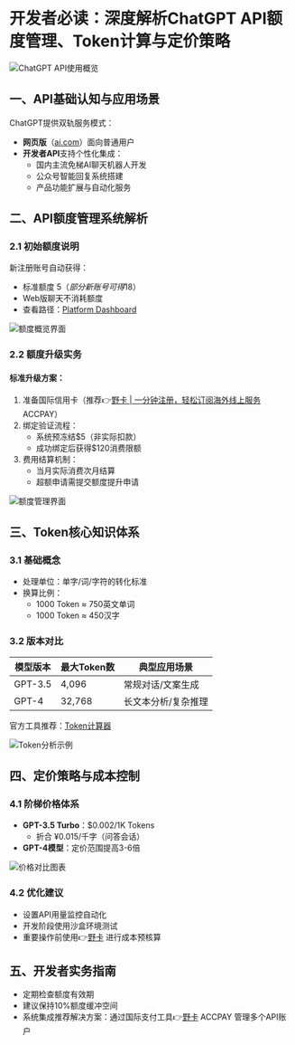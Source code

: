 # 开发者必读：深度解析ChatGPT API额度管理、Token计算与定价策略

![ChatGPT API使用概览](https://bbtdd.com/wp-content/uploads/img/85995060902546.webp)

## 一、API基础认知与应用场景
ChatGPT提供双轨服务模式：
- **网页版**（[ai.com](https://ai.com/)）面向普通用户
- **开发者API**支持个性化集成：
  - 国内主流免梯AI聊天机器人开发
  - 公众号智能回复系统搭建
  - 产品功能扩展与自动化服务

## 二、API额度管理系统解析
### 2.1 初始额度说明
新注册账号自动获得：
- 标准额度 $5（部分新账号可得$18）
- Web版聊天不消耗额度
- 查看路径：[Platform Dashboard](https://platform.openai.com/account/usage)

![额度概览界面](https://bbtdd.com/wp-content/uploads/img/7321751960.webp)

### 2.2 额度升级实务
#### 标准升级方案：
1. 准备国际信用卡（推荐👉[野卡 | 一分钟注册，轻松订阅海外线上服务](https://bbtdd.com/yeka) ACCPAY）
2. 绑定验证流程：
   - 系统预冻结$5（非实际扣款）
   - 成功绑定后获得$120消费限额
3. 费用结算机制：
   - 当月实际消费次月结算
   - 超额申请需提交额度提升申请

![额度管理界面](https://bbtdd.com/wp-content/uploads/img/647503369271.webp)

## 三、Token核心知识体系
### 3.1 基础概念
- 处理单位：单字/词/字符的转化标准
- 换算比例：
  - 1000 Token ≈ 750英文单词
  - 1000 Token ≈ 450汉字

### 3.2 版本对比
| 模型版本 | 最大Token数 | 典型应用场景         |
|----------|-------------|----------------------|
| GPT-3.5 | 4,096       | 常规对话/文案生成    |
| GPT-4    | 32,768      | 长文本分析/复杂推理 |

官方工具推荐：[Token计算器](https://platform.openai.com/tokenizer)

![Token分析示例](https://bbtdd.com/wp-content/uploads/img/520545473.webp)

## 四、定价策略与成本控制
### 4.1 阶梯价格体系
- **GPT-3.5 Turbo**：$0.002/1K Tokens
  - 折合 ¥0.015/千字（问答会话）
- **GPT-4模型**：定价范围提高3-6倍

![价格对比图表](https://bbtdd.com/wp-content/uploads/img/92200844498.webp)

### 4.2 优化建议
- 设置API用量监控自动化
- 开发阶段使用沙盒环境测试
- 重要操作前使用👉[野卡](https://bbtdd.com/yeka) 进行成本预核算

## 五、开发者实务指南
- 定期检查额度有效期
- 建议保持10%额度缓冲空间
- 系统集成推荐解决方案：通过国际支付工具👉[野卡](https://bbtdd.com/yeka) ACCPAY 管理多个API账户